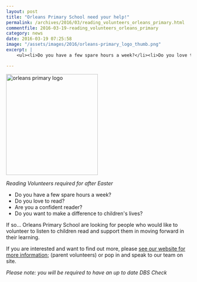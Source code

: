 ```yaml
---
layout: post
title: "Orleans Primary School need your help!"
permalink: /archives/2016/03/reading_volunteers_orleans_primary.html
commentfile: 2016-03-19-reading_volunteers_orleans_primary
category: news
date: 2016-03-19 07:25:58
image: "/assets/images/2016/orleans-primary_logo_thumb.png"
excerpt: |
    <ul><li>Do you have a few spare hours a week?</li><li>Do you love to read?</li><li>Are you a confident reader?</li><li>Do you want to make a difference to children&#39;s lives?</li></ul>

---
```


<a href="/assets/images/2016/orleans-primary_logo.png" title="See larger version of - orleans primary logo"><img src="/assets/images/2016/orleans-primary_logo_thumb.png" width="250" height="275" alt="orleans primary logo" class="photo right" /></a>

*Reading Volunteers required for after Easter*

-   Do you have a few spare hours a week?
-   Do you love to read?
-   Are you a confident reader?
-   Do you want to make a difference to children's lives?

If so... Orleans Primary School are looking for people who would like to volunteer to listen to children read and support them in moving forward in their learning.

If you are interested and want to find out more, please [see our website for more information](http://www.orleans.richmond.sch.uk/page/?pid=40&nbsp); (parent volunteers) or pop in and speak to our team on site.

*Please note: you will be required to have an up to date DBS Check*
